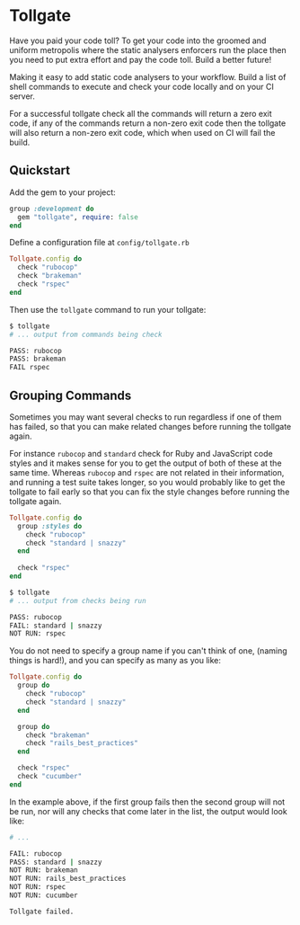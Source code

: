 # Tollgate

Have you paid your code toll? To get your code into the groomed and uniform metropolis
where the static analysers enforcers run the place then you need to put extra effort
and pay the code toll. Build a better future!

Making it easy to add static code analysers to your workflow.
Build a list of shell commands to execute and check your code locally and on your CI server.

For a successful tollgate check all the commands will return a zero exit code,
if any of the commands return a non-zero exit code then the tollgate will also
return a non-zero exit code, which when used on CI will fail the build.

## Quickstart

Add the gem to your project:

```rb
group :development do
  gem "tollgate", require: false
end
```

Define a configuration file at `config/tollgate.rb`

```rb
Tollgate.config do
  check "rubocop"
  check "brakeman"
  check "rspec"
end
```

Then use the `tollgate` command to run your tollgate:

```sh
$ tollgate
# ... output from commands being check

PASS: rubocop
PASS: brakeman
FAIL rspec
```

## Grouping Commands

Sometimes you may want several checks to run regardless if one of them has failed,
so that you can make related changes before running the tollgate again.

For instance `rubocop` and `standard` check for Ruby and JavaScript
code styles and it makes sense for you to get the output of both of these at the same time.
Whereas `rubocop` and `rspec` are not related in their information, and running a test
suite takes longer, so you would probably like to get the tollgate to fail early so
that you can fix the style changes before running the tollgate again.

```rb
Tollgate.config do
  group :styles do
    check "rubocop"
    check "standard | snazzy"
  end
  
  check "rspec"
end
```

```sh
$ tollgate
# ... output from checks being run

PASS: rubocop
FAIL: standard | snazzy
NOT RUN: rspec
```

You do not need to specify a group name if you can't think of one, (naming things is hard!),
and you can specify as many as you like:

```rb
Tollgate.config do
  group do
    check "rubocop"
    check "standard | snazzy"
  end

  group do
    check "brakeman"
    check "rails_best_practices"
  end

  check "rspec"
  check "cucumber"
end
```
In the example above, if the first group fails then the second group will not be run, nor will
any checks that come later in the list, the output would look like:

```sh
# ...

FAIL: rubocop
PASS: standard | snazzy
NOT RUN: brakeman
NOT RUN: rails_best_practices
NOT RUN: rspec
NOT RUN: cucumber

Tollgate failed.
```
